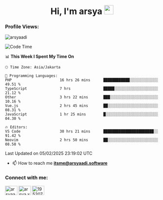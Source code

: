 <h1 align="center">Hi, I'm arsya 
  <img src="https://media.giphy.com/media/hvRJCLFzcasrR4ia7z/giphy.gif" width="30px"/>
</h1>

<p align="left"> <h3>Profile Views:</h3> <img src="https://komarev.com/ghpvc/?username=arsyaadi&label=Profile%20views&color=0e75b6&style=flat" alt="arsyaadi" /> </p>

<!--START_SECTION:waka-->
![Code Time](http://img.shields.io/badge/Code%20Time-3%2C706%20hrs%2034%20mins-blue)

📊 **This Week I Spent My Time On** 

```text
🕑︎ Time Zone: Asia/Jakarta

💬 Programming Languages: 
PHP                      16 hrs 26 mins      ████████████░░░░░░░░░░░░░   49.51 % 
TypeScript               7 hrs               █████░░░░░░░░░░░░░░░░░░░░   21.12 % 
Other                    3 hrs 22 mins       ███░░░░░░░░░░░░░░░░░░░░░░   10.16 % 
Vue.js                   2 hrs 45 mins       ██░░░░░░░░░░░░░░░░░░░░░░░   08.31 % 
JavaScript               1 hr 25 mins        █░░░░░░░░░░░░░░░░░░░░░░░░   04.30 % 

🔥 Editors: 
VS Code                  30 hrs 21 mins      ███████████████████████░░   91.42 % 
Neovim                   2 hrs 50 mins       ██░░░░░░░░░░░░░░░░░░░░░░░   08.58 % 
```


 Last Updated on 05/02/2025 23:19:02 UTC
<!--END_SECTION:waka-->

- 📫 How to reach me **itsme@arsyaadi.software**


<h3 align="left">Connect with me:</h3>
<p align="left">
<a href="https://linkedin.com/in/arsyaadi" target="blank"><img align="center" src="https://raw.githubusercontent.com/rahuldkjain/github-profile-readme-generator/master/src/images/icons/Social/linked-in-alt.svg" alt="arsyaadi" height="30" width="40" /></a>
<a href="https://fb.com/arsya.xkz" target="blank"><img align="center" src="https://raw.githubusercontent.com/rahuldkjain/github-profile-readme-generator/master/src/images/icons/Social/facebook.svg" alt="arsya.xkz" height="30" width="40" /></a>
<a href="https://stackoverflow.com/users/19520749" target="blank"><img align="center" src="https://raw.githubusercontent.com/rahuldkjain/github-profile-readme-generator/master/src/images/icons/Social/stack-overflow.svg" alt="19520749" height="30" width="40" /></a>
</p>
